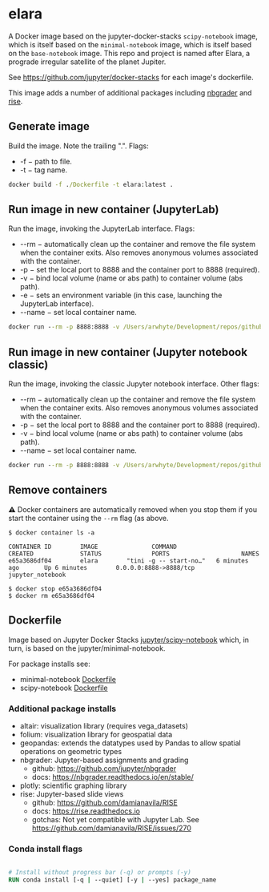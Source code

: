 # elara
A Docker image based on the jupyter-docker-stacks `scipy-notebook` image, which is itself based
on the `minimal-notebook` image, which is itself based on the `base-notebook` image. This repo and project
is named after Elara, a prograde irregular satellite of the planet Jupiter. 

See https://github.com/jupyter/docker-stacks for each image's dockerfile.

This image adds a number of additional packages including 
[nbgrader](https://github.com/jupyter/nbgrader) 
and [rise](https://github.com/damianavila/RISE).

## Generate image
Build the image. Note the trailing ".". Flags:
* -f &minus; path to file.
* -t &minus; tag name.

```cmd
docker build -f ./Dockerfile -t elara:latest .
```

## Run image in new container (JupyterLab)
Run the image, invoking the JupyterLab interface. Flags:
* --rm &minus; automatically clean up the container and remove the file system when the container exits. 
Also removes anonymous volumes associated with the container.
* -p &minus; set the local port to 8888 and the container port to 8888 (required).
* -v &minus; bind local volume (name or abs path) to container volume (abs path). 
* -e &minus; sets an environment variable (in this case, launching the JupyterLab interface).
* --name &minus; set local container name.

```cmd
docker run --rm -p 8888:8888 -v /Users/arwhyte/Development/repos/github/arwhyte/notebooks:/home/jovyan/work -e JUPYTER_ENABLE_LAB=yes --name jupyter_lab elara
```

## Run image in new container (Jupyter notebook classic)
Run the image, invoking the classic Jupyter notebook interface. Other flags:
* --rm &minus; automatically clean up the container and remove the file system when the container exits. 
Also removes anonymous volumes associated with the container.
* -p &minus; set the local port to 8888 and the container port to 8888 (required).
* -v &minus; bind local volume (name or abs path) to container volume (abs path). 
* --name &minus; set local container name.

```cmd
docker run --rm -p 8888:8888 -v /Users/arwhyte/Development/repos/github/arwhyte/notebooks:/home/jovyan/work --name jupyter_notebook elara
```

## Remove containers

:warning: Docker containers are automatically removed when you stop them if you start the container 
using the `--rm` flag (as above.

```commandline
$ docker container ls -a

CONTAINER ID        IMAGE               COMMAND                  CREATED             STATUS              PORTS                    NAMES
e65a3686df04        elara        "tini -g -- start-no…"   6 minutes ago       Up 6 minutes        0.0.0.0:8888->8888/tcp   jupyter_notebook

$ docker stop e65a3686df04
$ docker rm e65a3686df04    
```

## Dockerfile

Image based on Jupyter Docker Stacks 
[jupyter/scipy-notebook](https://github.com/jupyter/docker-stacks/tree/master/scipy-notebook) which, in turn, is based on the jupyter/minimal-notebook.

For package installs see:

* minimal-notebook [Dockerfile](https://github.com/jupyter/docker-stacks/blob/36bce751008f2c38cf9bd1cfc5f4ba46f6b426f1/minimal-notebook/Dockerfile)
* scipy-notebook [Dockerfile](https://github.com/jupyter/docker-stacks/blob/414b5d749704fc5abf15b5703551f0acb18e189a/scipy-notebook/Dockerfile)


### Additional package installs
* altair: visualization library (requires vega_datasets)
* folium: visualization library for geospatial data
* geopandas: extends the datatypes used by Pandas to allow spatial operations on geometric types
* nbgrader: Jupyter-based assignments and grading
    - github: https://github.com/jupyter/nbgrader
    - docs: https://nbgrader.readthedocs.io/en/stable/
* plotly: scientific graphing library
* rise: Jupyter-based slide views
    - github: https://github.com/damianavila/RISE
    - docs: https://rise.readthedocs.io
    - gotchas: Not yet compatible with Jupyter Lab. See https://github.com/damianavila/RISE/issues/270

### Conda install flags

```dockerfile

# Install without progress bar (-q) or prompts (-y)
RUN conda install [-q | --quiet] [-y | --yes] package_name 

```

